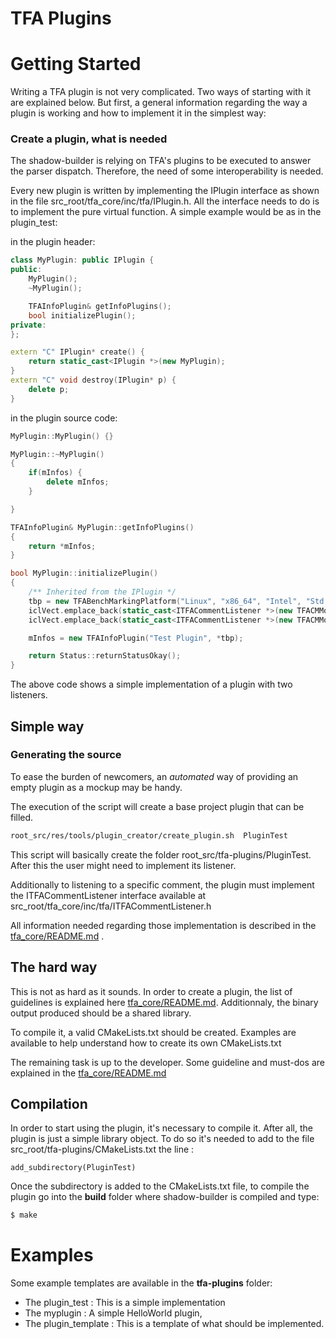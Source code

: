 TFA Plugins
===========


# Getting Started

Writing a TFA plugin is not very complicated. Two ways of starting with it are explained below.
But first, a general information regarding the way a plugin is working and how
to implement it in the simplest way:

### Create a plugin, what is needed
The shadow-builder is relying on TFA's plugins to be executed to answer the
parser dispatch. Therefore, the need of some interoperability is needed.

Every new plugin is written by implementing the IPlugin interface as shown in
the file src_root/tfa_core/inc/tfa/IPlugin.h. All the interface needs to do is to
implement the pure virtual function. A simple example would be as in the
plugin_test:

in the plugin header:

``` cpp
class MyPlugin: public IPlugin {
public:
	MyPlugin();
	~MyPlugin();

	TFAInfoPlugin& getInfoPlugins();
	bool initializePlugin();
private:
};

extern "C" IPlugin* create() {
	return static_cast<IPlugin *>(new MyPlugin);
}
extern "C" void destroy(IPlugin* p) {
	delete p;
}
``` 
in the plugin source code:

``` cpp
MyPlugin::MyPlugin() {}

MyPlugin::~MyPlugin()
{
	if(mInfos) {
		delete mInfos;
	}

}

TFAInfoPlugin& MyPlugin::getInfoPlugins()
{
	return *mInfos;
}

bool MyPlugin::initializePlugin()
{
	/** Inherited from the IPlugin */
	tbp = new TFABenchMarkingPlatform("Linux", "x86_64", "Intel", "Std Processor");
	iclVect.emplace_back(static_cast<ITFACommentListener *>(new TFACMMonitorVar));
	iclVect.emplace_back(static_cast<ITFACommentListener *>(new TFACMMonitorTimer));

	mInfos = new TFAInfoPlugin("Test Plugin", *tbp);

	return Status::returnStatusOkay();
}
```

The above code shows a simple implementation of a plugin with two listeners.

## Simple way

### Generating the source

To ease the burden of newcomers, an _automated_ way of providing an 
empty plugin as a mockup may be handy.

The execution of the script will create a base project plugin that can be filled.

``` bash
root_src/res/tools/plugin_creator/create_plugin.sh  PluginTest
```

This script will basically create the folder root_src/tfa-plugins/PluginTest. After this the user might need to implement its listener.

Additionally to listening to a specific comment, the plugin must implement the ITFACommentListener interface available at src_root/tfa_core/inc/tfa/ITFACommentListener.h

All information needed regarding those implementation is described in the 
[tfa_core/README.md](../tfa_core/README.md) .

## The hard way

This is not as hard as it sounds. In order to create a plugin, the list of
guidelines is explained here [tfa_core/README.md](../tfa_core/README.md).
Additionnaly, the binary output produced  should be a shared library.

To compile it, a valid CMakeLists.txt should be created. Examples are available to
help understand how to create its own CMakeLists.txt

The remaining task is up to the developer.
Some guideline and must-dos are explained in the 
[tfa_core/README.md](../tfa_core/README.md)

## Compilation

In order to start using the plugin, it's necessary to compile it. After all, the plugin is 
just a simple library object. To do so it's needed to add to the file 
src_root/tfa-plugins/CMakeLists.txt the line :

```
add_subdirectory(PluginTest) 
```

Once the subdirectory is added to the CMakeLists.txt file, to compile the plugin
go into the **build** folder where shadow-builder is compiled and
type:

```bash
$ make
```

# Examples

<!-- A list of example/template are available in the tfa-plugins/ : -->
Some example templates are available in the **tfa-plugins** folder:
 * The plugin_test : This is a simple implementation
 * The myplugin : A simple HelloWorld plugin,
 * The plugin_template : This is a template of what should be implemented.

